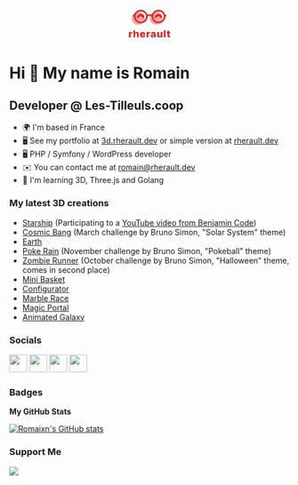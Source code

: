 <p align="center">
  <img src="https://github.com/Romaixn/Romaixn/blob/master/assets/img/Logo%20avec%20typo.png" width="15%">
</p>

Hi 👋 My name is Romain
=======================

Developer @ Les-Tilleuls.coop
-----------------------------

*   🌍  I'm based in France
*   🖥️  See my portfolio at [3d.rherault.dev](https://3d.rherault.dev) or simple version at [rherault.dev](https://rherault.dev)
*   🖥️  PHP / Symfony / WordPress developer
*   ✉️  You can contact me at [romain@rherault.dev](mailto:romain@rherault.dev)
*   🧠  I'm learning 3D, Three.js and Golang                 

### My latest 3D creations
* [Starship](https://starship.rherault.dev) (Participating to a [YouTube video from Benjamin Code](https://youtu.be/fxYmKtQgu7E?si=jTazgSrDDqwKqw5W))
* [Cosmic Bang](https://cosmic-bang.vercel.app) (March challenge by Bruno Simon, "Solar System" theme)
* [Earth](https://earth.rherault.dev)
* [Poke Rain](https://poke-rain.rherault.dev) (November challenge by Bruno Simon, "Pokeball" theme)
* [Zombie Runner](https://zombie-runner.rherault.dev) (October challenge by Bruno Simon, "Halloween" theme, comes in second place)
* [Mini Basket](https://mini-basket.rherault.dev)
* [Configurator](https://configurator.rherault.dev)
* [Marble Race](https://marble-race-3d.vercel.app)
* [Magic Portal](https://magic-portal-3d.vercel.app)
* [Animated Galaxy](https://galaxy-animated-3d.vercel.app)

### Socials
                  
<p align="left"> <a href="https://www.dev.to/romaixn" target="_blank" rel="noreferrer"><img src="https://raw.githubusercontent.com/danielcranney/readme-generator/main/public/icons/socials/devdotto.svg" width="32" height="32" /></a> <a href="https://www.github.com/Romaixn" target="_blank" rel="noreferrer"><img src="https://raw.githubusercontent.com/danielcranney/readme-generator/main/public/icons/socials/github.svg" width="32" height="32" /></a> <a href="https://www.linkedin.com/in/rherault" target="_blank" rel="noreferrer"><img src="https://raw.githubusercontent.com/danielcranney/readme-generator/main/public/icons/socials/linkedin.svg" width="32" height="32" /></a> <a href="https://www.twitter.com/Romaixn" target="_blank" rel="noreferrer"><img src="https://raw.githubusercontent.com/danielcranney/readme-generator/main/public/icons/socials/twitter.svg" width="32" height="32" /></a></p>

### Badges

<b>My GitHub Stats</b>

<a href="http://www.github.com/Romaixn"><img src="https://github-readme-stats.vercel.app/api?username=Romaixn&show_icons=true&hide=&count_private=true&title_color=ef4444&text_color=ffffff&icon_color=ef4444&bg_color=1c1917&hide_border=true&show_icons=true" alt="Romaixn's GitHub stats" /></a>

### Support Me
<a href="https://www.buymeacoffee.com/rherault"><img src="https://cdn.buymeacoffee.com/buttons/v2/default-yellow.png" width="200" /></a>
